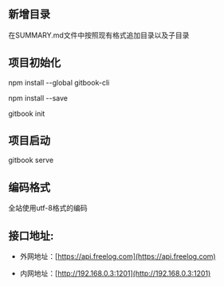 
## 新增目录

   在SUMMARY.md文件中按照现有格式追加目录以及子目录


## 项目初始化

   npm install --global gitbook-cli

   npm install --save

   gitbook init


## 项目启动

   gitbook serve


## 编码格式

全站使用utf-8格式的编码


## 接口地址:

* 外网地址：[https://api.freelog.com](https://api.freelog.com)

* 内网地址：[http://192.168.0.3:1201](http://192.168.0.3:1201)






